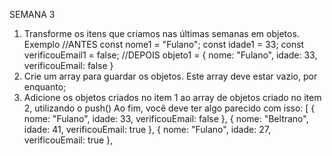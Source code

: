 SEMANA 3

1. Transforme os itens que criamos nas últimas semanas em objetos.
Exemplo
//ANTES
  const nome1 = "Fulano";
  const idade1 = 33;
  const verificouEmail1 = false; 
//DEPOIS
objeto1 = { 
    nome: "Fulano", 
    idade: 33,
    verificouEmail: false
  } 
2. Crie um array para guardar os objetos. Este array deve estar vazio, por enquanto;
3. Adicione os objetos criados no item 1 ao array de objetos criado no item 2, utilizando o push()
Ao fim, você deve ter algo parecido com isso:
[
  { 
    nome: "Fulano", 
    idade: 33,
    verificouEmail: false
  },
  { 
    nome: "Beltrano", 
    idade: 41,
    verificouEmail: true
  },
  { 
    nome: "Fulano", 
    idade: 27,
    verificouEmail: true
  },
